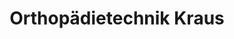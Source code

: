 ---
title: "Orthopädietechnik Kraus"
url: /diessen-am-ammersee/orthopaedietechnik-kraus/
shop: Sanitätshaus
---